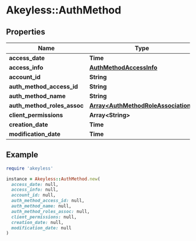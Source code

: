 # Akeyless::AuthMethod

## Properties

| Name | Type | Description | Notes |
| ---- | ---- | ----------- | ----- |
| **access_date** | **Time** |  | [optional] |
| **access_info** | [**AuthMethodAccessInfo**](AuthMethodAccessInfo.md) |  | [optional] |
| **account_id** | **String** |  | [optional] |
| **auth_method_access_id** | **String** |  | [optional] |
| **auth_method_name** | **String** |  | [optional] |
| **auth_method_roles_assoc** | [**Array&lt;AuthMethodRoleAssociation&gt;**](AuthMethodRoleAssociation.md) |  | [optional] |
| **client_permissions** | **Array&lt;String&gt;** |  | [optional] |
| **creation_date** | **Time** |  | [optional] |
| **modification_date** | **Time** |  | [optional] |

## Example

```ruby
require 'akeyless'

instance = Akeyless::AuthMethod.new(
  access_date: null,
  access_info: null,
  account_id: null,
  auth_method_access_id: null,
  auth_method_name: null,
  auth_method_roles_assoc: null,
  client_permissions: null,
  creation_date: null,
  modification_date: null
)
```


